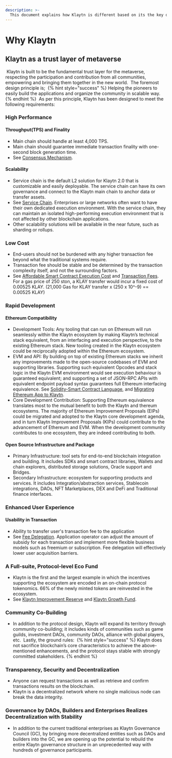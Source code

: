 ```yaml
---
description: >-
  This document explains how Klaytn is different based on its the key design principles. 
---
```


# Why Klaytn <a id="why-klaytn"></a>

## Klaytn as a trust layer of metaverse <a id="klaytn-as-a-trust-layer-of-metaverse"></a>
​
Klaytn is built to be the fundamental trust layer for the metaverse, respecting the participation and contribution from all communities, empowering and bringing them together in the new world.
​
The foremost design principle is;
​
{% hint style="success" %}
Helping the pioneers to easily build the applications and organize the community in scalable way. 
{% endhint %}
​
As per this principle, Klaytn has been designed to meet the following requirements:
​
### High Performance <a id="high-performance"></a>
#### Throughput(TPS) and Finality <a id="throughput-and-finality"></a>
- Main chain should handle at least 4,000 TPS. 
- Main chain should guarantee immediate transaction finality with one-second block generation time.
- See [Consensus Mechanism].
​
#### Scalability <a id="scalability"></a>
- Service chain is the default L2 solution for Klaytn 2.0 that is customizable and easily deployable. The service chain can have its own governance and connect to the Klaytn main chain to anchor data or transfer assets. 
- See [Service Chain]. Enterprises or large networks often want to have their own dedicated execution environment. With the service chain, they can maintain an isolated high-performing execution environment that is not affected by other blockchain applications.
- Other scalability solutions will be available in the near future, such as sharding or rollups.
​
### Low Cost  <a id="low-cost"></a>
- End-users should not be burdened with any higher transaction fee beyond what the traditional systems require.
- Transaction fee should be stable and be determined by the transaction complexity itself, and not the surrounding factors.
- See [Affordable Smart Contract Execution Cost] and [Transaction Fees]. For a gas price of 250 ston, a KLAY transfer would incur a fixed cost of 0.00525 KLAY. (21,000 Gas for KLAY transfer x (250 x 10^-9) == 0.00525 KLAY) 
​
### Rapid Development <a id="rapid-development"></a>
#### Ethereum Compatibility <a id="ethereum-compatibility"></a>
- Development Tools: Any tooling that can run on Ethereum will run seamlessly within the Klaytn ecosystem by making Klaytn’s technical stack equivalent, from an interfacing and execution
perspective, to the existing Ethereum stack. New tooling created in the Klaytn ecosystem could be reciprocally adopted within the Ethereum ecosystem.
- EVM and API: By building on top of existing Ethereum stacks we inherit any improvements made to the open-source codebases of EVM and supporting libraries. Supporting such equivalent Opcodes and stack logic in the Klaytn EVM environment would see execution behaviour is guaranteed equivalent; and supporting a set of JSON-RPC APIs with equivalent endpoint payload syntax guarantees full Ethereum interfacing equivalence. See [Solidity-Smart Contract Language], and [Migrating Ethereum App to Klaytn].
- Core Development Contribution: Supporting Ethereum equivalence translates most to the mutual benefit to both the Klaytn and thereum ecosystems. The majority of Ethereum Improvement Proposals (EIPs) could be migrated and adopted to the Klaytn core development agenda, and in turn Klaytn Improvement Proposals (KIPs) could contribute to the advancement of Ethereum and EVM. When the development community contributes to one ecosystem, they are indeed contributing to both.
​
#### Open Source Infrastructure and Package <a id="open-source-infrastructure-and-package"></a>
- Primary Infrastructure: tool sets for end-to-end blockchain integration and building. It includes SDKs and smart contract libraries, Wallets and chain explorers, distributed storage solutions, Oracle support and Bridges.
- Secondary Infrastructure: ecosystem for supporting products and services. It includes Integration/abstraction services, Stablecoin integrations, DAOs, NFT Marketplaces, DEX and DeFi and Traditional finance interfaces.
​
### Enhanced User Experience <a id="enhanced-user-experience"></a>
#### Usability in Transaction <a id="usability-in-transaction"></a>
- Ability to transfer user's transaction fee to the application 
- See [Fee Delegation]. Application operator can adjust the amount of subsidy for each transaction and implement more flexible business models such as freemium or subscription. Fee delegation will effectively lower user acquisition barriers.
​
​
### A Full-suite, Protocol-level Eco Fund <a id="contribution-reward"></a>
- Klaytn is the first and the largest example in which the incentives supporting the ecosystem are encoded in an on-chain protocol tokenomics. 66% of the newly minted tokens are reinvested in the ecosystem.
- See [Klaytn Improvement Reserve] and [Klaytn Growth Fund].
​
​
### Community Co-Building <a id="community-co-building"></a>
- In addition to the protocol design, Klaytn will expand its territory through community co-building; it includes kinds of communities such as game guilds, investment DAOs, community DAOs, alliance with global players, etc. 
​
Lastly, the ground rules:
​
{% hint style="success" %}
Klaytn does not sacrifice blockchain’s core characteristics to achieve the above-mentioned enhancements, and the protocol stays stable with strongly committed stakeholders.
{% endhint %}

### Transparency, Security and Decentralization <a id="transparency-security-and-decentralization"></a>
- Anyone can request transactions as well as retrieve and confirm transactions results on the blockchain.
- Klaytn is a decentralized network where no single malicious node can break the data integrity.
​
### Governance by DAOs, Builders and Enterprises Realizes Decentralization with Stability <a id="governance-by-trusted-entities"></a>
- In addition to the current traditional enterprises as Klaytn Governance Council (GC), by bringing more decentralized entities such as DAOs and builders into the GC, we are opening up the potential to rebuild the entire Klaytn governance structure in an unprecedented way with hundreds of governance participants. 

[Decoupling of Key Pairs from Addresses]: design/accounts.md#decoupling-key-pairs-from-addresses
[Multiple Key Pairs and Role-Based Keys]: design/accounts.md#multiple-key-pairs-and-role-based-keys
[Human-Readable Address]: design/accounts.md#human-readable-address-hra
[Consensus Mechanism]: design/consensus-mechanism.md
[Affordable Smart Contract Execution Cost]: design/computation/klaytn-smart-contract.md#affordable-smart-contract-execution-cost
[Transaction Fees]: design/transaction-fees/transaction-fees.md
[Fee Delegation]: design/transactions/README.md#fee-delegation
[Service Chain]: scaling-solutions.md#service-chain
[Solidity-Smart Contract Language]: ../smart-contract/solidity-smart-contract-language.md
[Truffle]: ../toolkit/truffle.md
[Migrating Ethereum App to Klaytn]: ../dapp/tutorials/migrating-ethereum-app-to-klaytn.md
[Incentive Program]: design/token-economy.md
[Klaytn Improvement Reserve]: design/token-economy.md#klaytn-improvement-reserve
[Klaytn Growth Fund]: design/token-economy.md#klaytn-growth-fund
